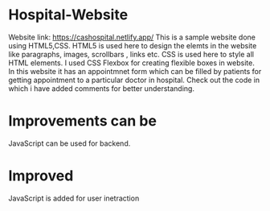 # Hospital-Website
Website link: https://cashospital.netlify.app/
This is a sample website done using  HTML5,CSS.
HTML5 is used here to design the elemts in the website like paragraphs, images, scrollbars , links etc.
CSS is used  here to style all HTML elements.
I used CSS Flexbox for creating flexible boxes in website.
In this website it has an appointmnet form which can be filled by patients for getting appointment to a particular doctor in hospital.
Check out the code in which i have added comments for better understanding.




# Improvements can be
JavaScript can be used for backend.
# Improved
JavaScript is added for user inetraction



